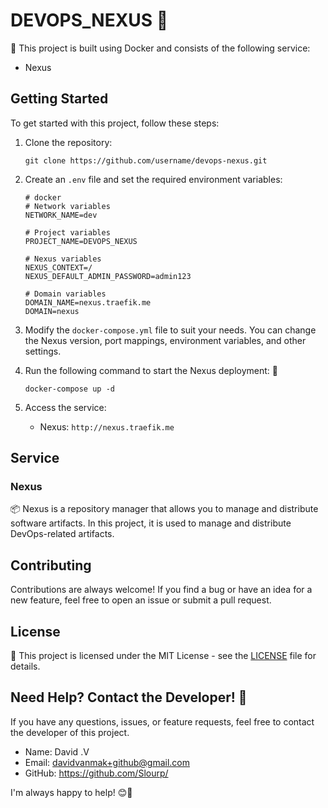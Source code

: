 # DEVOPS_NEXUS 🚀

🔗 This project is built using Docker and consists of the following service:

- Nexus

## Getting Started

To get started with this project, follow these steps:

1. Clone the repository:

   ```
   git clone https://github.com/username/devops-nexus.git
   ```

2. Create an `.env` file and set the required environment variables:

   ```
   # docker
   # Network variables
   NETWORK_NAME=dev

   # Project variables
   PROJECT_NAME=DEVOPS_NEXUS

   # Nexus variables
   NEXUS_CONTEXT=/
   NEXUS_DEFAULT_ADMIN_PASSWORD=admin123

   # Domain variables
   DOMAIN_NAME=nexus.traefik.me
   DOMAIN=nexus
   ```

3. Modify the `docker-compose.yml` file to suit your needs. You can change the Nexus version, port mappings, environment variables, and other settings.

4. Run the following command to start the Nexus deployment: 🚀

   ```
   docker-compose up -d
   ```

5. Access the service:

   - Nexus: `http://nexus.traefik.me`

## Service

### Nexus

📦 Nexus is a repository manager that allows you to manage and distribute software artifacts. In this project, it is used to manage and distribute DevOps-related artifacts.

## Contributing

Contributions are always welcome! If you find a bug or have an idea for a new feature, feel free to open an issue or submit a pull request.

## License

📄 This project is licensed under the MIT License - see the [LICENSE](LICENSE) file for details.

## Need Help? Contact the Developer! 🤝

If you have any questions, issues, or feature requests, feel free to contact the developer of this project.

- Name: David .V
- Email: davidvanmak+github@gmail.com
- GitHub: https://github.com/Slourp/

I'm always happy to help! 😊👋